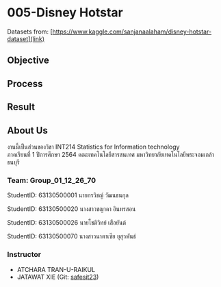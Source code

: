 # 005-Disney Hotstar
Datasets from: [https://www.kaggle.com/sanjanaalaham/disney-hotstar-dataset](link)

## Objective

## Process

## Result

## About Us
งานนี้เป็นส่วนของวิชา INT214 Statistics for Information technology <br/> ภาคเรียนที่ 1 ปีการศึกษา 2564 คณะเทคโนโลยีสารสนเทศ มหาวิทยาลัยเทคโนโลยีพระจอมเกล้าธนบุรี
### Team: Group_01_12_26_70
StudentID: 63130500001 นายกรวิชญ์ วัฒนธนกุล

StudentID: 63130500020 นางสาวชญาดา อินทรสอน

StudentID: 63130500026 นายโชติวิทย์ เสือยันต์

StudentID: 63130500070 นางสาวนาตาเซีย ยุสุวพันธ์


### Instructor
- ATCHARA TRAN-U-RAIKUL
- JATAWAT XIE (Git: [safesit23](https://github.com/safesit23))



